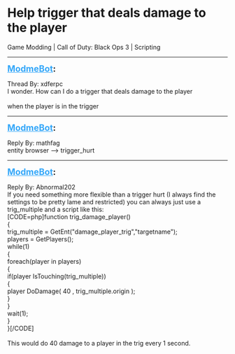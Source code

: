 # Help  trigger that deals damage to the player
Game Modding | Call of Duty: Black Ops 3 | Scripting

---
<strong style="font-size: 1.4em;"><span style="text-decoration: underline;text-decoration-color: #34a7f9;"><span style="color:#34a7f9;">ModmeBot</span></span>:</strong>

<p>Thread By: xdferpc<br />I wonder. How can I do a trigger that deals damage to the player <br /> <br />when the player is in the trigger</p>

---
<strong style="font-size: 1.4em;"><span style="text-decoration: underline;text-decoration-color: #34a7f9;"><span style="color:#34a7f9;">ModmeBot</span></span>:</strong>

<p>Reply By: mathfag<br />entity browser --&gt; trigger_hurt</p>

---
<strong style="font-size: 1.4em;"><span style="text-decoration: underline;text-decoration-color: #34a7f9;"><span style="color:#34a7f9;">ModmeBot</span></span>:</strong>

<p>Reply By: Abnormal202<br />If you need something more flexible than a trigger hurt (I always find the settings to be pretty lame and restricted) you can always just use a trig_multiple and a script like this:<br />[CODE=php]function trig_damage_player()<br />{<br />	trig_multiple = GetEnt(&quot;damage_player_trig&quot;,&quot;targetname&quot;);<br />	players = GetPlayers();<br />	while(1)<br />	{<br />		foreach(player in players)<br />		{<br />			if(player IsTouching(trig_multiple))<br />			{<br />				player DoDamage( 40 , trig_multiple.origin );<br />			}<br />		}<br />		wait(1);<br />	}<br />}[/CODE]<br /> <br />This would do 40 damage to a player in the trig every 1 second.</p>
